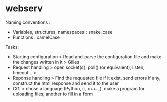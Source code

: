 # webserv

Naming conventions :

- Variables, structures, namespaces : snake_case
- Functions : camelCase

Tasks:

- Starting configuration > Read and parse the configuration file and make the changes written in it > Gilles
- Request handling > open socket(s), poll() (or equivalent), listen, timeout... >
- Reponse handling > Find the requested file if it exist, send errors if any, construct the html response and send it to the user
- CGI > chose a language (Python, c, c++...), make a program for uploading files, another to fill in a form
